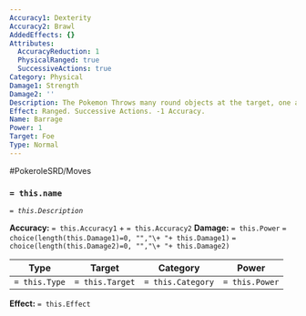 ```yaml
---
Accuracy1: Dexterity
Accuracy2: Brawl
AddedEffects: {}
Attributes:
  AccuracyReduction: 1
  PhysicalRanged: true
  SuccessiveActions: true
Category: Physical
Damage1: Strength
Damage2: ''
Description: The Pokemon Throws many round objects at the target, one after the other.
Effect: Ranged. Successive Actions. -1 Accuracy.
Name: Barrage
Power: 1
Target: Foe
Type: Normal
---
```


#PokeroleSRD/Moves

### `= this.name`
*`= this.Description`*

**Accuracy:** `= this.Accuracy1` + `= this.Accuracy2`
**Damage:** `= this.Power` `= choice(length(this.Damage1)=0, "","\+ "+ this.Damage1)` `= choice(length(this.Damage2)=0, "","\+ "+ this.Damage2)`

| Type          | Target          | Category          | Power          |
| ------------- | --------------- | ----------------  | -------------- |
| `= this.Type` | `= this.Target` | `= this.Category` | `= this.Power` | 

**Effect:** `= this.Effect`